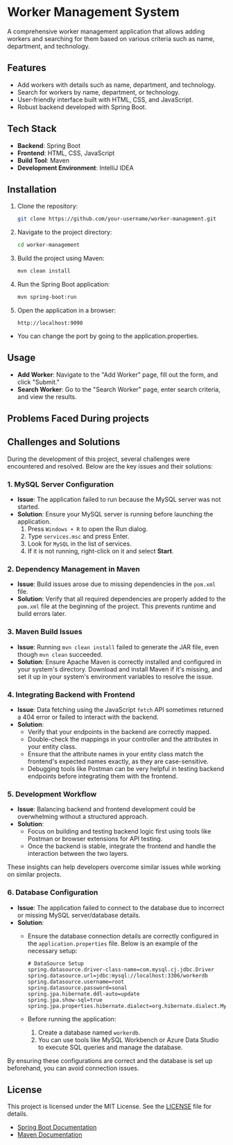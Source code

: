 
# Worker Management System  

A comprehensive worker management application that allows adding workers and searching for them based on various criteria such as name, department, and technology.  


## Features  

- Add workers with details such as name, department, and technology.  
- Search for workers by name, department, or technology.  
- User-friendly interface built with HTML, CSS, and JavaScript.  
- Robust backend developed with Spring Boot.  

 
## Tech Stack  

- **Backend**: Spring Boot  
- **Frontend**: HTML, CSS, JavaScript  
- **Build Tool**: Maven  
- **Development Environment**: IntelliJ IDEA  

## Installation  

1. Clone the repository:  
   ```bash  
   git clone https://github.com/your-username/worker-management.git  
   ```  

2. Navigate to the project directory:  
   ```bash  
   cd worker-management  
   ```  

3. Build the project using Maven:  
   ```bash  
   mvn clean install  
   ```  

4. Run the Spring Boot application:  
   ```bash  
   mvn spring-boot:run  
   ```  

5. Open the application in a browser:  
   ```  
   http://localhost:9090 
  -  You can change the port  by going to the application.properties.

## Usage  

- **Add Worker**: Navigate to the "Add Worker" page, fill out the form, and click "Submit."  
- **Search Worker**: Go to the "Search Worker" page, enter search criteria, and view the results.

## Problems Faced During projects
## Challenges and Solutions  

During the development of this project, several challenges were encountered and resolved. Below are the key issues and their solutions:  

### 1. **MySQL Server Configuration**  
- **Issue**: The application failed to run because the MySQL server was not started.  
- **Solution**: Ensure your MySQL server is running before launching the application.  
  1. Press `Windows + R` to open the Run dialog.  
  2. Type `services.msc` and press Enter.  
  3. Look for `MySQL` in the list of services.  
  4. If it is not running, right-click on it and select **Start**.  

### 2. **Dependency Management in Maven**  
- **Issue**: Build issues arose due to missing dependencies in the `pom.xml` file.  
- **Solution**: Verify that all required dependencies are properly added to the `pom.xml` file at the beginning of the project. This prevents runtime and build errors later.  

### 3. **Maven Build Issues**  
- **Issue**: Running `mvn clean install` failed to generate the JAR file, even though `mvn clean` succeeded.  
- **Solution**: Ensure Apache Maven is correctly installed and configured in your system's directory. Download and install Maven if it's missing, and set it up in your system's environment variables to resolve the issue.  

### 4. **Integrating Backend with Frontend**  
- **Issue**: Data fetching using the JavaScript `fetch` API sometimes returned a 404 error or failed to interact with the backend.  
- **Solution**:  
  - Verify that your endpoints in the backend are correctly mapped.  
  - Double-check the mappings in your controller and the attributes in your entity class.  
  - Ensure that the attribute names in your entity class match the frontend's expected names exactly, as they are case-sensitive.  
  - Debugging tools like Postman can be very helpful in testing backend endpoints before integrating them with the frontend.  

### 5. **Development Workflow**  
- **Issue**: Balancing backend and frontend development could be overwhelming without a structured approach.  
- **Solution**:  
  - Focus on building and testing backend logic first using tools like Postman or browser extensions for API testing.  
  - Once the backend is stable, integrate the frontend and handle the interaction between the two layers.  

These insights can help developers overcome similar issues while working on similar projects.  

### 6. **Database Configuration**  
- **Issue**: The application failed to connect to the database due to incorrect or missing MySQL server/database details.  
- **Solution**:  
  - Ensure the database connection details are correctly configured in the `application.properties` file. Below is an example of the necessary setup:  

    ```properties  
    # DataSource Setup  
    spring.datasource.driver-class-name=com.mysql.cj.jdbc.Driver  
    spring.datasource.url=jdbc:mysql://localhost:3306/workerdb  
    spring.datasource.username=root  
    spring.datasource.password=sonal  
    spring.jpa.hibernate.ddl-auto=update  
    spring.jpa.show-sql=true  
    spring.jpa.properties.hibernate.dialect=org.hibernate.dialect.MySQLDialect  
    ```  

  - Before running the application:  
    1. Create a database named `workerdb`.  
    2. You can use tools like MySQL Workbench or Azure Data Studio to execute SQL queries and manage the database.  

By ensuring these configurations are correct and the database is set up beforehand, you can avoid connection issues.  


## License  

This project is licensed under the MIT License. See the [LICENSE](LICENSE) file for details.  
  

- [Spring Boot Documentation](https://spring.io/projects/spring-boot)  
- [Maven Documentation](https://maven.apache.org/)  
```  
